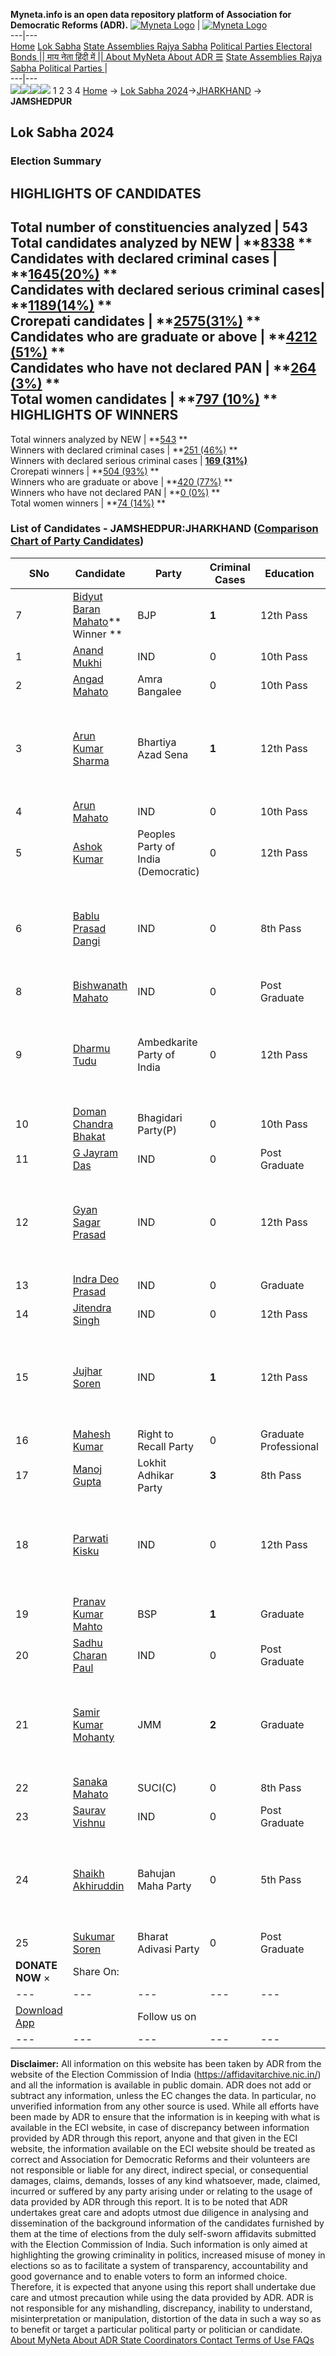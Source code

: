 **Myneta.info is an open data repository platform of Association for Democratic Reforms (ADR).**
[![Myneta Logo](https://www.myneta.info/lib/img/myneta-logo.png)](https://www.myneta.info/) | [![Myneta Logo](https://www.myneta.info/lib/img/adr-logo.png)](https://adrindia.org)  
---|---  
[Home](https://www.myneta.info/) [Lok Sabha](https://www.myneta.info/#ls "Lok Sabha") [ State Assemblies ](https://www.myneta.info/#sa "State Assemblies") [Rajya Sabha](https://www.myneta.info/#rs "Rajya Sabha") [Political Parties ](https://www.myneta.info/party "Political Parties") [ Electoral Bonds ](https://www.myneta.info/electoral_bonds "Electoral Bonds") [ || माय नेता हिंदी में || ](https://translate.google.co.in/translate?prev=hp&hl=en&js=y&u=www.myneta.info&sl=en&tl=hi&history_state0=) [ About MyNeta ](https://adrindia.org/content/about-myneta) [ About ADR ](https://adrindia.org/about-adr/who-we-are) [☰](javascript:void\(0\))
[ State Assemblies ](https://www.myneta.info/#sa "State Assemblies") [ Rajya Sabha ](https://www.myneta.info/#rs "Rajya Sabha") [ Political Parties ](https://www.myneta.info/party "Political Parties")
|   
---|---  
![](https://www.myneta.info/lib/img/banner/banner-1.png)![](https://www.myneta.info/lib/img/banner/banner-2.png)![](https://www.myneta.info/lib/img/banner/banner-3.png)![](https://www.myneta.info/lib/img/banner/banner-4.png)
1  2  3  4 
[Home](https://www.myneta.info/) → [Lok Sabha 2024](https://www.myneta.info/LokSabha2024/)→[JHARKHAND](https://www.myneta.info/LokSabha2024/index.php?action=show_constituencies&state_id=15) → **JAMSHEDPUR**
### 
## Lok Sabha 2024
###  Election Summary 
HIGHLIGHTS OF CANDIDATES  
---  
Total number of constituencies analyzed |  543   
Total candidates analyzed by NEW | **[8338](https://www.myneta.info/LokSabha2024/index.php?action=summary&subAction=candidates_analyzed&sort=candidate#summary) **  
Candidates with declared criminal cases | **[1645(20%)](https://www.myneta.info/LokSabha2024/index.php?action=summary&subAction=crime&sort=candidate#summary) **  
Candidates with declared serious criminal cases| **[1189(14%)](https://www.myneta.info/LokSabha2024/index.php?action=summary&subAction=serious_crime&sort=candidate#summary) **  
Crorepati candidates | **[2575(31%)](https://www.myneta.info/LokSabha2024/index.php?action=summary&subAction=crorepati&sort=candidate#summary) **  
Candidates who are graduate or above | **[4212 (51%)](https://www.myneta.info/LokSabha2024/index.php?action=summary&subAction=education&sort=candidate#summary) **  
Candidates who have not declared PAN | **[264 (3%)](https://www.myneta.info/LokSabha2024/index.php?action=summary&subAction=without_pan&sort=candidate#summary) **  
Total women candidates | **[797 (10%)](https://www.myneta.info/LokSabha2024/index.php?action=summary&subAction=women_candidate&sort=candidate#summary) **  
HIGHLIGHTS OF WINNERS  
---  
Total winners analyzed by NEW | **[543](https://www.myneta.info/LokSabha2024/index.php?action=summary&subAction=winner_analyzed&sort=candidate#summary) **  
Winners with declared criminal cases | **[251 (46%)](https://www.myneta.info/LokSabha2024/index.php?action=summary&subAction=winner_crime&sort=candidate#summary) **  
Winners with declared serious criminal cases | **[169 (31%)](https://www.myneta.info/LokSabha2024/index.php?action=summary&subAction=winner_serious_crime&sort=candidate#summary)**  
Crorepati winners | **[504 (93%)](https://www.myneta.info/LokSabha2024/index.php?action=summary&subAction=winner_crorepati&sort=candidate#summary) **  
Winners who are graduate or above | **[420 (77%)](https://www.myneta.info/LokSabha2024/index.php?action=summary&subAction=winner_education&sort=candidate#summary) **  
Winners who have not declared PAN | **[0 (0%)](https://www.myneta.info/LokSabha2024/index.php?action=summary&subAction=winner_without_pan&sort=candidate#summary) **  
Total women winners | **[74 (14%)](https://www.myneta.info/LokSabha2024/index.php?action=summary&subAction=winner_women&sort=candidate#summary) **  
### List of Candidates - JAMSHEDPUR:JHARKHAND ([Comparison Chart of Party Candidates](https://www.myneta.info/LokSabha2024/comparisonchart.php?constituency_id=170))
SNo | Candidate| Party| Criminal Cases| Education| Age| Total Assets| Liabilities  
---|---|---|---|---|---|---|---  
7  | [Bidyut Baran Mahato](https://www.myneta.info/LokSabha2024/candidate.php?candidate_id=8563)** Winner ** | BJP | **1** | 12th Pass| 61 | Rs 3,83,45,063 ~ 3 Crore+ | Rs 48,49,078 ~ 48 Lacs+  
1  | [Anand Mukhi](https://www.myneta.info/LokSabha2024/candidate.php?candidate_id=8577) | IND | 0 | 10th Pass| 44 | Rs 1,29,500 ~ 1 Lacs+ | Rs 0 ~   
2  | [Angad Mahato](https://www.myneta.info/LokSabha2024/candidate.php?candidate_id=8566) | Amra Bangalee | 0 | 10th Pass| 55 | Rs 35,01,000 ~ 35 Lacs+ | Rs 0 ~   
3  | [Arun Kumar Sharma](https://www.myneta.info/LokSabha2024/candidate.php?candidate_id=8567) | Bhartiya Azad Sena | **1** | 12th Pass| 48 | ![](https://myneta.info/image_v2.php?myneta_folder=LokSabha2024&candidate_id=8567&col=ta) | ![](https://myneta.info/image_v2.php?myneta_folder=LokSabha2024&candidate_id=8567&col=lia)  
4  | [Arun Mahato](https://www.myneta.info/LokSabha2024/candidate.php?candidate_id=8576) | IND | 0 | 10th Pass| 35 | Rs 37,43,767 ~ 37 Lacs+ | Rs 0 ~   
5  | [Ashok Kumar](https://www.myneta.info/LokSabha2024/candidate.php?candidate_id=8568) | Peoples Party of India (Democratic) | 0 | 12th Pass| 49 | Rs 92,90,348 ~ 92 Lacs+ | Rs 0 ~   
6  | [Bablu Prasad Dangi](https://www.myneta.info/LokSabha2024/candidate.php?candidate_id=8584) | IND | 0 | 8th Pass| 42 | ![](https://myneta.info/image_v2.php?myneta_folder=LokSabha2024&candidate_id=8584&col=ta) | ![](https://myneta.info/image_v2.php?myneta_folder=LokSabha2024&candidate_id=8584&col=lia)  
8  | [Bishwanath Mahato](https://www.myneta.info/LokSabha2024/candidate.php?candidate_id=8585) | IND | 0 | Post Graduate| 28 | Rs 1,82,105 ~ 1 Lacs+ | Rs 1,00,000 ~ 1 Lacs+  
9  | [Dharmu Tudu](https://www.myneta.info/LokSabha2024/candidate.php?candidate_id=8570) | Ambedkarite Party of India | 0 | 12th Pass| 44 | ![](https://myneta.info/image_v2.php?myneta_folder=LokSabha2024&candidate_id=8570&col=ta) | ![](https://myneta.info/image_v2.php?myneta_folder=LokSabha2024&candidate_id=8570&col=lia)  
10  | [Doman Chandra Bhakat](https://www.myneta.info/LokSabha2024/candidate.php?candidate_id=8569) | Bhagidari Party(P) | 0 | 10th Pass| 56 | Rs 2,02,56,300 ~ 2 Crore+ | Rs 0 ~   
11  | [G Jayram Das](https://www.myneta.info/LokSabha2024/candidate.php?candidate_id=8579) | IND | 0 | Post Graduate| 67 | Rs 30,54,276 ~ 30 Lacs+ | Rs 0 ~   
12  | [Gyan Sagar Prasad](https://www.myneta.info/LokSabha2024/candidate.php?candidate_id=8582) | IND | 0 | 12th Pass| 64 | ![](https://myneta.info/image_v2.php?myneta_folder=LokSabha2024&candidate_id=8582&col=ta) | ![](https://myneta.info/image_v2.php?myneta_folder=LokSabha2024&candidate_id=8582&col=lia)  
13  | [Indra Deo Prasad](https://www.myneta.info/LokSabha2024/candidate.php?candidate_id=8578) | IND | 0 | Graduate| 60 | Rs 1,50,14,677 ~ 1 Crore+ | Rs 0 ~   
14  | [Jitendra Singh](https://www.myneta.info/LokSabha2024/candidate.php?candidate_id=8580) | IND | 0 | 12th Pass| 47 | Rs 2,15,34,859 ~ 2 Crore+ | Rs 9,69,75,016 ~ 9 Crore+  
15  | [Jujhar Soren](https://www.myneta.info/LokSabha2024/candidate.php?candidate_id=8581) | IND | **1** | 12th Pass| 30 | ![](https://myneta.info/image_v2.php?myneta_folder=LokSabha2024&candidate_id=8581&col=ta) | ![](https://myneta.info/image_v2.php?myneta_folder=LokSabha2024&candidate_id=8581&col=lia)  
16  | [Mahesh Kumar](https://www.myneta.info/LokSabha2024/candidate.php?candidate_id=8572) | Right to Recall Party | 0 | Graduate Professional| 40 | Rs 63,50,000 ~ 63 Lacs+ | Rs 0 ~   
17  | [Manoj Gupta](https://www.myneta.info/LokSabha2024/candidate.php?candidate_id=8571) | Lokhit Adhikar Party | **3** | 8th Pass| 42 | Rs 1,16,04,000 ~ 1 Crore+ | Rs 1,47,380 ~ 1 Lacs+  
18  | [Parwati Kisku](https://www.myneta.info/LokSabha2024/candidate.php?candidate_id=8583) | IND | 0 | 12th Pass| 36 | ![](https://myneta.info/image_v2.php?myneta_folder=LokSabha2024&candidate_id=8583&col=ta) | ![](https://myneta.info/image_v2.php?myneta_folder=LokSabha2024&candidate_id=8583&col=lia)  
19  | [Pranav Kumar Mahto](https://www.myneta.info/LokSabha2024/candidate.php?candidate_id=8565) | BSP | **1** | Graduate| 36 | Rs 5,45,000 ~ 5 Lacs+ | Rs 32,000 ~ 32 Thou+  
20  | [Sadhu Charan Paul](https://www.myneta.info/LokSabha2024/candidate.php?candidate_id=8586) | IND | 0 | Post Graduate| 68 | Rs 1,94,03,880 ~ 1 Crore+ | Rs 0 ~   
21  | [Samir Kumar Mohanty](https://www.myneta.info/LokSabha2024/candidate.php?candidate_id=8562) | JMM | **2** | Graduate| 54 | ![](https://myneta.info/image_v2.php?myneta_folder=LokSabha2024&candidate_id=8562&col=ta) | ![](https://myneta.info/image_v2.php?myneta_folder=LokSabha2024&candidate_id=8562&col=lia)  
22  | [Sanaka Mahato](https://www.myneta.info/LokSabha2024/candidate.php?candidate_id=8574) | SUCI(C) | 0 | 8th Pass| 53 | Rs 3,25,763 ~ 3 Lacs+ | Rs 30,000 ~ 30 Thou+  
23  | [Saurav Vishnu](https://www.myneta.info/LokSabha2024/candidate.php?candidate_id=8587) | IND | 0 | Post Graduate| 44 | Rs 19,91,09,090 ~ 19 Crore+ | Rs 43,00,000 ~ 43 Lacs+  
24  | [Shaikh Akhiruddin](https://www.myneta.info/LokSabha2024/candidate.php?candidate_id=8573) | Bahujan Maha Party | 0 | 5th Pass| 56 | ![](https://myneta.info/image_v2.php?myneta_folder=LokSabha2024&candidate_id=8573&col=ta) | ![](https://myneta.info/image_v2.php?myneta_folder=LokSabha2024&candidate_id=8573&col=lia)  
25  | [Sukumar Soren](https://www.myneta.info/LokSabha2024/candidate.php?candidate_id=8575) | Bharat Adivasi Party | 0 | Post Graduate| 31 | Rs 1,01,34,000 ~ 1 Crore+ | Rs 0 ~   
|  **DONATE NOW** × |  Share On:  | [](https://api.whatsapp.com/send?text=https%3A%2F%2Fmyneta.info%2Fpunjab2022%2Findex.php%3Faction%3Dshow_constituencies%26state_id%3D19) | [](https://www.facebook.com/sharer/sharer.php?u=https%3A%2F%2Fmyneta.info%2Fpunjab2022%2Findex.php%3Faction%3Dshow_constituencies%26state_id%3D19) | [](https://twitter.com/share?url=https%3A%2F%2Fmyneta.info%2Fpunjab2022%2Findex.php%3Faction%3Dshow_constituencies%26state_id%3D19)  
---|---|---|---|---  
| [ Download App ](https://play.google.com/store/apps/details?id=com.webrosoft.myneta1&pcampaignid=pcampaignidMKT-Other-global-all-co-prtnr-py-PartBadge-Mar2515-1) | [](https://play.google.com/store/apps/details?id=com.webrosoft.myneta1&pcampaignid=pcampaignidMKT-Other-global-all-co-prtnr-py-PartBadge-Mar2515-1) |  Follow us on  | [](https://www.facebook.com/adrindia.org/) | [](https://twitter.com/adrspeaks) | [](https://groups.google.com/g/national-election-watch?hl=en&pli=1) | [](https://www.instagram.com/adrspeaks/) | [](https://www.youtube.com/user/adrspeaks) | [](https://sharechat.com/profile/adrspeaks)  
---|---|---|---|---|---|---|---|---  
**Disclaimer:** All information on this website has been taken by ADR from the website of the Election Commission of India (https://affidavitarchive.nic.in/) and all the information is available in public domain. ADR does not add or subtract any information, unless the EC changes the data. In particular, no unverified information from any other source is used. While all efforts have been made by ADR to ensure that the information is in keeping with what is available in the ECI website, in case of discrepancy between information provided by ADR through this report, anyone and that given in the ECI website, the information available on the ECI website should be treated as correct and Association for Democratic Reforms and their volunteers are not responsible or liable for any direct, indirect special, or consequential damages, claims, demands, losses of any kind whatsoever, made, claimed, incurred or suffered by any party arising under or relating to the usage of data provided by ADR through this report. It is to be noted that ADR undertakes great care and adopts utmost due diligence in analysing and dissemination of the background information of the candidates furnished by them at the time of elections from the duly self-sworn affidavits submitted with the Election Commission of India. Such information is only aimed at highlighting the growing criminality in politics, increased misuse of money in elections so as to facilitate a system of transparency, accountability and good governance and to enable voters to form an informed choice. Therefore, it is expected that anyone using this report shall undertake due care and utmost precaution while using the data provided by ADR. ADR is not responsible for any mishandling, discrepancy, inability to understand, misinterpretation or manipulation, distortion of the data in such a way so as to benefit or target a particular political party or politician or candidate. 
[ About MyNeta ](https://adrindia.org/content/about-myneta) [ About ADR ](https://adrindia.org/about-adr/who-we-are) [ State Coordinators ](https://adrindia.org/about-adr/state-coordinators) [ Contact ](https://adrindia.org/contact-us) [ Terms of Use ](https://adrindia.org/content/adr-terms-use) [ FAQs ](https://adrindia.org/content/faqs)
